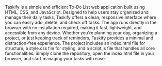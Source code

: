 Taskify is a simple and efficient To-Do List web application built using HTML, CSS, and JavaScript. Designed to help users stay organized and manage their daily tasks, Taskify offers a clean, responsive interface where you can easily add, delete, and check off tasks. The app runs directly in the browser with no installation required, making it fast, lightweight, and accessible from any device. Whether you're planning your day, organizing a project, or just keeping track of reminders, Taskify provides a minimal and distraction-free experience. The project includes an index.html file for structure, a style.css file for styling, and a script.js file that handles all core functionalities. Simply clone the repository, open the index.html file in your browser, and start managing your tasks with ease.
